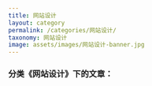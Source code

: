 ```yaml
---
title: 网站设计
layout: category
permalink: /categories/网站设计/
taxonomy: 网站设计
image: assets/images/网站设计-banner.jpg
---
```


### 分类《网站设计》下的文章：